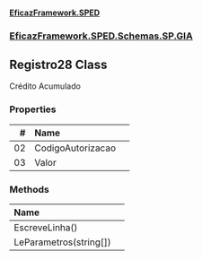 #### [EficazFramework.SPED](EficazFrameworkSPED.md 'EficazFramework SPED')
### [EficazFramework.SPED.Schemas.SP.GIA](EficazFramework.SPED.Schemas.SP.GIA.md 'EficazFramework.SPED.Schemas.SP.GIA')

## Registro28 Class

Crédito Acumulado
### Properties

| # | Name | |
| ---: | :--- | :--- |
| 02 | CodigoAutorizacao |  |
| 03 | Valor |  |
### Methods

| Name | |
| :--- | :--- |
| EscreveLinha() |  |
| LeParametros(string[]) |  |
